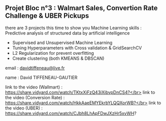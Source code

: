## Projet Bloc n°3 : Walmart Sales, Convertion Rate Challenge & UBER Pickups

there are 3 projects this time to show you Machine Learning skills : Predictive analysis of structured data by artificial intelligence 

* Supervised and Unsupervised Machine Learning
* Tuning Hyperparameters with Cross validation & GridSearchCV
* L2 Regularization for prevent overfitting
* Create clustering (both KMEANS & DBSCAN)

email : davidtiffeneau@live.fr

name : David TIFFENEAU-GAUTIER

link to the video (Wallmart) : https://share.vidyard.com/watch/TKtxXiFzQ43iXibvpDnCS4?</br>
link to the video (Conversion Rate) : https://share.vidyard.com/watch/HkkAaeEMYEkrbYLQQXorWB?</br>
link to the video (UBER) : https://share.vidyard.com/watch/CJbh8LhApFDwJXzHr5xvWH?